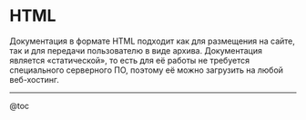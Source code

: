 # HTML

Документация в формате HTML подходит как для размещения на сайте, так и для передачи пользователю в виде архива. Документация является «статической», то есть для её работы не требуется специального серверного ПО, поэтому её можно загрузить на любой веб-хостинг.

---

@toc
